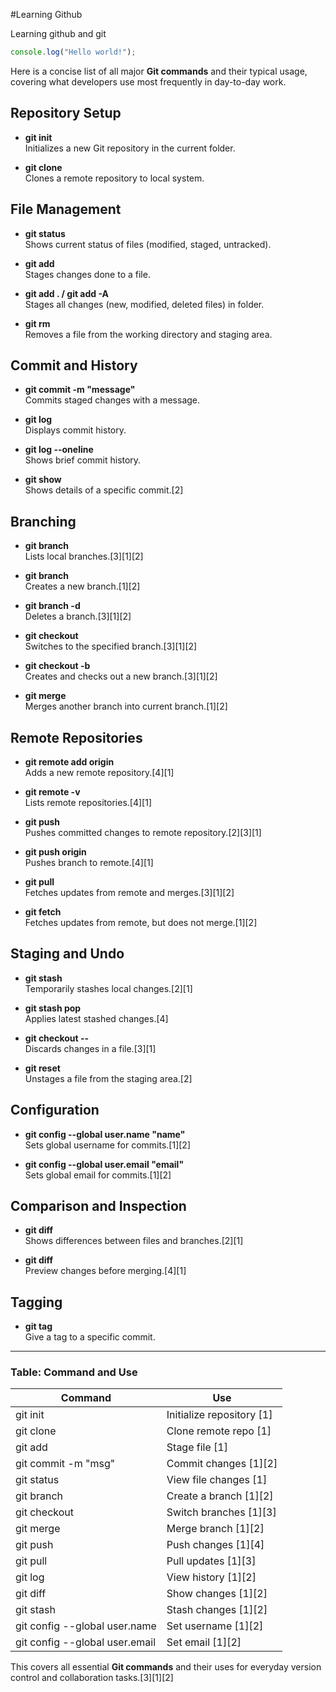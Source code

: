 #Learning Github

Learning github and git

```javascript
console.log("Hello world!");
```

Here is a concise list of all major **Git commands** and their typical usage, covering what developers use most frequently in day-to-day work.

## Repository Setup

- **git init**  
  Initializes a new Git repository in the current folder.

- **git clone <url>**  
  Clones a remote repository to local system.

## File Management

- **git status**  
  Shows current status of files (modified, staged, untracked).
- **git add <file>**  
  Stages changes done to a file.

- **git add . / git add -A**  
  Stages all changes (new, modified, deleted files) in folder.
- **git rm <file>**  
  Removes a file from the working directory and staging area.

## Commit and History

- **git commit -m "message"**  
  Commits staged changes with a message.

- **git log**  
  Displays commit history.

- **git log --oneline**  
  Shows brief commit history.

- **git show <commit>**  
  Shows details of a specific commit.[2]

## Branching

- **git branch**  
  Lists local branches.[3][1][2]

- **git branch <name>**  
  Creates a new branch.[1][2]

- **git branch -d <name>**  
  Deletes a branch.[3][1][2]

- **git checkout <branch>**  
  Switches to the specified branch.[3][1][2]

- **git checkout -b <name>**  
  Creates and checks out a new branch.[3][1][2]

- **git merge <branch>**  
  Merges another branch into current branch.[1][2]

## Remote Repositories

- **git remote add origin <url>**  
  Adds a new remote repository.[4][1]

- **git remote -v**  
  Lists remote repositories.[4][1]

- **git push**  
  Pushes committed changes to remote repository.[2][3][1]

- **git push origin <branch>**  
  Pushes branch to remote.[4][1]

- **git pull**  
  Fetches updates from remote and merges.[3][1][2]

- **git fetch**  
  Fetches updates from remote, but does not merge.[1][2]

## Staging and Undo

- **git stash**  
  Temporarily stashes local changes.[2][1]

- **git stash pop**  
  Applies latest stashed changes.[4]

- **git checkout -- <file>**  
  Discards changes in a file.[3][1]

- **git reset <file>**  
  Unstages a file from the staging area.[2]

## Configuration

- **git config --global user.name "name"**  
  Sets global username for commits.[1][2]

- **git config --global user.email "email"**  
  Sets global email for commits.[1][2]

## Comparison and Inspection

- **git diff**  
  Shows differences between files and branches.[2][1]

- **git diff <source branch> <target branch>**  
  Preview changes before merging.[4][1]

## Tagging

- **git tag <tagname>**  
  Give a tag to a specific commit.

***

### Table: Command and Use

| Command                          | Use                                        |
|-----------------------------------|--------------------------------------------|
| git init                         | Initialize repository [1]              |
| git clone <url>                   | Clone remote repo [1]                  |
| git add <file>                    | Stage file [1]                         |
| git commit -m "msg"               | Commit changes [1][2]              |
| git status                        | View file changes [1]                  |
| git branch <name>                 | Create a branch [1][2]             |
| git checkout <branch>             | Switch branches [1][3]            |
| git merge <branch>                | Merge branch [1][2]                |
| git push                          | Push changes [1][4]               |
| git pull                          | Pull updates [1][3]               |
| git log                           | View history [1][2]                |
| git diff                          | Show changes [1][2]                |
| git stash                         | Stash changes [1][2]               |
| git config --global user.name     | Set username [1][2]                |
| git config --global user.email    | Set email [1][2]                   |

This covers all essential **Git commands** and their uses for everyday version control and collaboration tasks.[3][1][2]

